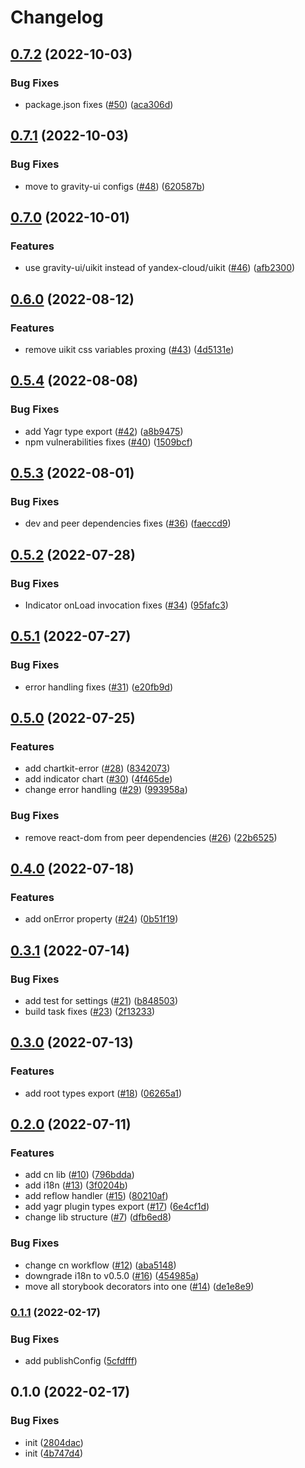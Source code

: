 # Changelog

## [0.7.2](https://github.com/gravity-ui/chartkit/compare/v0.7.1...v0.7.2) (2022-10-03)


### Bug Fixes

* package.json fixes ([#50](https://github.com/gravity-ui/chartkit/issues/50)) ([aca306d](https://github.com/gravity-ui/chartkit/commit/aca306dc8872951a48c1db0362ae1912138d72ed))

## [0.7.1](https://github.com/gravity-ui/chartkit/compare/v0.7.0...v0.7.1) (2022-10-03)


### Bug Fixes

* move to gravity-ui configs ([#48](https://github.com/gravity-ui/chartkit/issues/48)) ([620587b](https://github.com/gravity-ui/chartkit/commit/620587b41febade698f12e67506aab683934e7b3))

## [0.7.0](https://github.com/yandex-cloud/chartkit/compare/v0.6.0...v0.7.0) (2022-10-01)


### Features

* use gravity-ui/uikit instead of yandex-cloud/uikit ([#46](https://github.com/yandex-cloud/chartkit/issues/46)) ([afb2300](https://github.com/yandex-cloud/chartkit/commit/afb230036bb26573159e5f03e0972653b6692d86))

## [0.6.0](https://github.com/yandex-cloud/chartkit/compare/v0.5.4...v0.6.0) (2022-08-12)


### Features

* remove uikit css variables proxing ([#43](https://github.com/yandex-cloud/chartkit/issues/43)) ([4d5131e](https://github.com/yandex-cloud/chartkit/commit/4d5131e0d77270e44bef94f0ba05c9fc5c317704))

## [0.5.4](https://github.com/yandex-cloud/chartkit/compare/v0.5.3...v0.5.4) (2022-08-08)


### Bug Fixes

* add Yagr type export ([#42](https://github.com/yandex-cloud/chartkit/issues/42)) ([a8b9475](https://github.com/yandex-cloud/chartkit/commit/a8b94755bbb0d42652db3e4266e0ca04481ad99f))
* npm vulnerabilities fixes ([#40](https://github.com/yandex-cloud/chartkit/issues/40)) ([1509bcf](https://github.com/yandex-cloud/chartkit/commit/1509bcf87a50d9281c3ea47074c694db429ad5d4))

## [0.5.3](https://github.com/yandex-cloud/chartkit/compare/v0.5.2...v0.5.3) (2022-08-01)


### Bug Fixes

* dev and peer dependencies fixes ([#36](https://github.com/yandex-cloud/chartkit/issues/36)) ([faeccd9](https://github.com/yandex-cloud/chartkit/commit/faeccd9aca9b84ee02edeadef3db2d2abeedb143))

## [0.5.2](https://github.com/yandex-cloud/chartkit/compare/v0.5.1...v0.5.2) (2022-07-28)


### Bug Fixes

* Indicator onLoad invocation fixes ([#34](https://github.com/yandex-cloud/chartkit/issues/34)) ([95fafc3](https://github.com/yandex-cloud/chartkit/commit/95fafc381bbafe47173f802310a67e7ced243d80))

## [0.5.1](https://github.com/yandex-cloud/chartkit/compare/v0.5.0...v0.5.1) (2022-07-27)


### Bug Fixes

* error handling fixes ([#31](https://github.com/yandex-cloud/chartkit/issues/31)) ([e20fb9d](https://github.com/yandex-cloud/chartkit/commit/e20fb9df1d811efa08a8a68110b1a6819a384af4))

## [0.5.0](https://github.com/yandex-cloud/chartkit/compare/v0.4.0...v0.5.0) (2022-07-25)


### Features

* add chartkit-error ([#28](https://github.com/yandex-cloud/chartkit/issues/28)) ([8342073](https://github.com/yandex-cloud/chartkit/commit/83420738dd431fa1ce2b96f18631f84ca36ed4af))
* add indicator chart ([#30](https://github.com/yandex-cloud/chartkit/issues/30)) ([4f465de](https://github.com/yandex-cloud/chartkit/commit/4f465de3afdee721f96868d975f3aee647177f76))
* change error handling ([#29](https://github.com/yandex-cloud/chartkit/issues/29)) ([993958a](https://github.com/yandex-cloud/chartkit/commit/993958a68e1c4376e037bd006d6b19f013b58cfb))


### Bug Fixes

* remove react-dom from peer dependencies ([#26](https://github.com/yandex-cloud/chartkit/issues/26)) ([22b6525](https://github.com/yandex-cloud/chartkit/commit/22b6525c767104e56cc51cf5dee5340253f7c080))

## [0.4.0](https://github.com/yandex-cloud/chartkit/compare/v0.3.1...v0.4.0) (2022-07-18)


### Features

* add onError property ([#24](https://github.com/yandex-cloud/chartkit/issues/24)) ([0b51f19](https://github.com/yandex-cloud/chartkit/commit/0b51f195612cb80ab8e40b5d115eb7650f986888))

## [0.3.1](https://github.com/yandex-cloud/chartkit/compare/v0.3.0...v0.3.1) (2022-07-14)


### Bug Fixes

* add test for settings ([#21](https://github.com/yandex-cloud/chartkit/issues/21)) ([b848503](https://github.com/yandex-cloud/chartkit/commit/b8485032d9ab14edda0a8f193f9174e3a6c687bf))
* build task fixes ([#23](https://github.com/yandex-cloud/chartkit/issues/23)) ([2f13233](https://github.com/yandex-cloud/chartkit/commit/2f13233005d8fe7d10d496464ec3aed0a9ea5743))

## [0.3.0](https://github.com/yandex-cloud/chartkit/compare/v0.2.0...v0.3.0) (2022-07-13)


### Features

* add root types export ([#18](https://github.com/yandex-cloud/chartkit/issues/18)) ([06265a1](https://github.com/yandex-cloud/chartkit/commit/06265a10f518836ac63f2b847e73dd19b3e2e8ca))

## [0.2.0](https://github.com/yandex-cloud/chartkit/compare/v0.1.1...v0.2.0) (2022-07-11)


### Features

* add cn lib ([#10](https://github.com/yandex-cloud/chartkit/issues/10)) ([796bdda](https://github.com/yandex-cloud/chartkit/commit/796bdda22fbf69ea8fc37965486e358ea3779a7e))
* add i18n ([#13](https://github.com/yandex-cloud/chartkit/issues/13)) ([3f0204b](https://github.com/yandex-cloud/chartkit/commit/3f0204bb949aeb596632b3479d7e5ee130d91225))
* add reflow handler ([#15](https://github.com/yandex-cloud/chartkit/issues/15)) ([80210af](https://github.com/yandex-cloud/chartkit/commit/80210af775ca7476f107f6ecc2ae9983baa9a8e3))
* add yagr plugin types export ([#17](https://github.com/yandex-cloud/chartkit/issues/17)) ([6e4cf1d](https://github.com/yandex-cloud/chartkit/commit/6e4cf1dc5cc584a9bda99b39122f489ed35f90e2))
* change lib structure ([#7](https://github.com/yandex-cloud/chartkit/issues/7)) ([dfb6ed8](https://github.com/yandex-cloud/chartkit/commit/dfb6ed839fd49a13006e75bca77abfd43849653b))


### Bug Fixes

* change cn workflow ([#12](https://github.com/yandex-cloud/chartkit/issues/12)) ([aba5148](https://github.com/yandex-cloud/chartkit/commit/aba5148237aa0dd0bfd89744c77e30ebbcbcb90e))
* downgrade i18n to v0.5.0 ([#16](https://github.com/yandex-cloud/chartkit/issues/16)) ([454985a](https://github.com/yandex-cloud/chartkit/commit/454985a6c339775ebc0a96d77a20792b31b305c7))
* move all storybook decorators into one ([#14](https://github.com/yandex-cloud/chartkit/issues/14)) ([de1e8e9](https://github.com/yandex-cloud/chartkit/commit/de1e8e90325142e41ece8edc785119440b49fa0c))

### [0.1.1](https://www.github.com/yandex-cloud/ChartKit/compare/v0.1.0...v0.1.1) (2022-02-17)


### Bug Fixes

* add publishConfig ([5cfdfff](https://www.github.com/yandex-cloud/ChartKit/commit/5cfdfffbdcafb8baeb05338ef07dd3a602c51797))

## 0.1.0 (2022-02-17)


### Bug Fixes

* init ([2804dac](https://www.github.com/yandex-cloud/ChartKit/commit/2804dacfd0f11e15cda6a84ca22172bf2d74b532))
* init ([4b747d4](https://www.github.com/yandex-cloud/ChartKit/commit/4b747d409122fc4ae330040e75e273ee9a602bcf))
